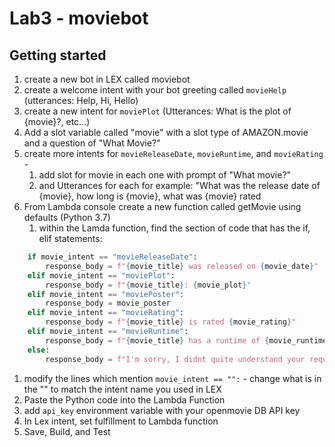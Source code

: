 # Lab3 - moviebot

## Getting started
1. create a new bot in LEX called moviebot
2. create a welcome intent with your bot greeting called `movieHelp` (utterances: Help, Hi, Hello)
3. create a new intent for `moviePlot` (Utterances: What is the plot of {movie}?, etc...)
4. Add a slot variable called "movie" with a slot type of AMAZON.movie and a question of "What Movie?"
5. create more intents for `movieReleaseDate`, `movieRuntime`, and `movieRating` - 
   1. add slot for movie in each one with prompt of "What movie?"
   2. and Utterances for each for example: "What was the release date of {movie}, how long is {movie}, what was {movie} rated
6. From Lambda console create a new function called getMovie using defaults (Python 3.7)
   1. within the Lamda function, find the section of code that has the if, elif statements:
```python
    if movie_intent == "movieReleaseDate":
        response_body = f"{movie_title} was released on {movie_date}"
    elif movie_intent == "moviePlot":
        response_body = f"{movie_title}: {movie_plot}"
    elif movie_intent == "moviePoster":
        response_body = movie_poster
    elif movie_intent == "movieRating":
        response_body = f"{movie_title} is rated {movie_rating}"
    elif movie_intent == "movieRuntime":
        response_body = f"{movie_title} has a runtime of {movie_runtime}"
    else:
        response_body = f"I'm sorry, I didnt quite understand your request."
```
   1. modify the lines which mention ```movie_intent == "":``` - change what is in the "" to match the intent name you used in LEX
7. Paste the Python code into the Lambda Function
8. add `api_key` environment variable with your openmovie DB API key
9.  In Lex intent, set fulfillment to Lambda function
10.   Save, Build, and Test